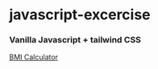 # javascript-excercise

### Vanilla Javascript + tailwind CSS
[BMI Calculator](https://dahhnym.github.io/javascript-excercise/CJC-coding-challenge/challenge01_BMIcalculator)